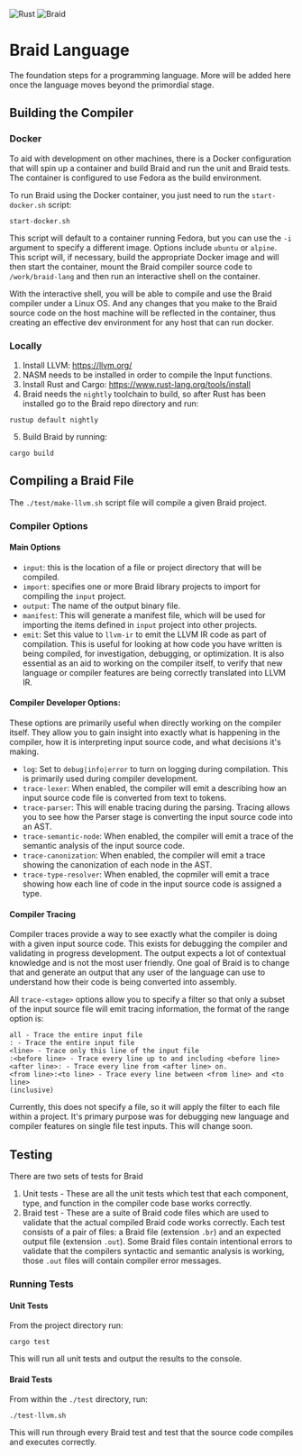 ![Rust](https://github.com/erichgess/braid-lang/workflows/Rust/badge.svg)
![Braid](https://github.com/erichgess/braid-lang/workflows/Braid/badge.svg)

# Braid Language
The foundation steps for a programming language. More will be added here once the
language moves beyond the primordial stage.

## Building the Compiler
### Docker
To aid with development on other machines, there is a Docker configuration that
will spin up a container and build Braid and run the unit and Braid tests. The
container is configured to use Fedora as the build environment.

To run Braid using the Docker container, you just need to run the `start-docker.sh`
script:

```
start-docker.sh
```

This script will default to a container running Fedora, but you can use the
`-i` argument to specify a different image.  Options include `ubuntu` or `alpine`.
This script will, if necessary, build the appropriate Docker image and will then
start the container, mount the Braid compiler source code to `/work/braid-lang` and
then run an interactive shell on the container.

With the interactive shell, you will be able to compile and use the Braid compiler
under a Linux OS. And any changes that you make to the Braid source code on the host
machine will be reflected in the container, thus creating an effective dev environment
for any host that can run docker.

### Locally
1. Install LLVM: https://llvm.org/
2. NASM needs to be installed in order to compile the Input functions.
3. Install Rust and Cargo: https://www.rust-lang.org/tools/install
4. Braid needs the `nightly` toolchain to build, so after Rust has been installed
go to the Braid repo directory and run:
```
rustup default nightly
```
5. Build Braid by running:
```
cargo build
```

## Compiling a Braid File
The `./test/make-llvm.sh` script file will compile a given Braid project.

### Compiler Options
#### Main Options
- `input`: this is the location of a file or project directory that will be 
compiled.
- `import`: specifies one or more Braid library projects to import for compiling
 the `input` project.
- `output`: The name of the output binary file.
- `manifest`: This will generate a manifest file, which will be used for 
importing the items defined in `input` project into other projects.
- `emit`: Set this value to `llvm-ir` to emit the LLVM IR code as part of 
compilation. This is useful for looking at how code you have written is being 
compiled, for investigation, debugging, or optimization.  It is also essential 
as an aid to working on the compiler itself, to verify that new language or 
compiler features are being correctly translated into LLVM IR.

#### Compiler Developer Options:
These options are primarily useful when directly working on the compiler itself. 
They allow you to gain insight into exactly what is happening in the compiler, 
how it is interpreting input source code, and what decisions it's making.
- `log`: Set to `debug|info|error` to turn on logging during compilation.  This 
is primarily used during compiler development.
- `trace-lexer`: When enabled, the compiler will emit a describing how an input 
source code file is converted from text to tokens.
- `trace-parser`: This will enable tracing during the parsing. Tracing allows 
you to see how the Parser stage is converting the input source code into an AST.
- `trace-semantic-node`: When enabled, the compiler will emit a trace of the 
semantic analysis of the input source code.
- `trace-canonization`: When enabled, the compiler will emit a trace showing the 
canonization of each node in the AST.
- `trace-type-resolver`: When enabled, the copmiler will emit a trace showing 
how each line of code in the input source code is assigned a type.

#### Compiler Tracing
Compiler traces provide a way to see exactly what the compiler is doing with a 
given input source code. This exists for debugging the compiler and validating 
in progress development. The output expects a lot of contextual knowledge and 
is not the most user friendly. One goal of Braid is to change that and generate 
an output that any user of the language can use to understand how their code is 
being converted into assembly.

All `trace-<stage>` options allow you to specify a filter so that only a subset 
of the input source file will emit tracing information, the format of the range 
option is: 
```
all - Trace the entire input file
: - Trace the entire input file
<line> - Trace only this line of the input file
:<before line> - Trace every line up to and including <before line>
<after line>: - Trace every line from <after line> on.
<from line>:<to line> - Trace every line between <from line> and <to line> 
(inclusive)
```

Currently, this does not specify a file, so it will apply the filter to each 
file within a project. It's primary purpose was for debugging new language and 
compiler features on single file test inputs. This will change soon.

## Testing
There are two sets of tests for Braid
1. Unit tests - These are all the unit tests which test that each component, type, and
function in the compiler code base works correctly.
2. Braid test - These are a suite of Braid code files which are used to validate that
the actual compiled Braid code works correctly.  Each test consists of a pair of files:
a Braid file (extension `.br`) and an expected output file (extension `.out`).  Some
Braid files contain intentional errors to validate that the compilers syntactic and
semantic analysis is working, those `.out` files will contain compiler error messages.

### Running Tests
#### Unit Tests
From the project directory run:

 ```
 cargo test
 ```

This will run all unit tests and output the results to the console.

#### Braid Tests
From within the `./test` directory, run: 
```
./test-llvm.sh
```

This will run through every Braid test and test that the source code compiles and 
executes correctly.
